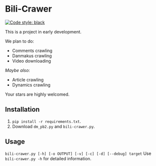 # Bili-Crawer
[![Code style: black](https://img.shields.io/badge/code%20style-black-000000.svg)](https://github.com/psf/black)

This is a project in early development.

We plan to do:
* Comments crawling
* Danmakus crawling
* Video downloading

*Maybe also*:
* Article crawling
* Dynamics crawling

Your stars are highly welcomed.

## Installation
1. `pip install -r requirements.txt`.
2. Download `dm_pb2.py` and `bili-crawer.py`.

## Usage
`bili-crawer.py [-h] [-o OUTPUT] [-v] [-c] [-d] [--debug] target`
Use `bili-crawer.py -h` for detailed information.
